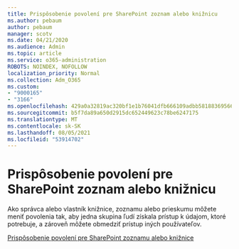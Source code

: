 ```yaml
---
title: Prispôsobenie povolení pre SharePoint zoznam alebo knižnicu
ms.author: pebaum
author: pebaum
manager: scotv
ms.date: 04/21/2020
ms.audience: Admin
ms.topic: article
ms.service: o365-administration
ROBOTS: NOINDEX, NOFOLLOW
localization_priority: Normal
ms.collection: Adm_O365
ms.custom:
- "9000165"
- "3166"
ms.openlocfilehash: 429a0a32819ac320bf1e1b76041dfb666109adbb5818836956663ca98797a462
ms.sourcegitcommit: b5f7da89a650d2915dc652449623c78be6247175
ms.translationtype: MT
ms.contentlocale: sk-SK
ms.lasthandoff: 08/05/2021
ms.locfileid: "53914702"
---
```

# <a name="how-to-customize-permissions-for-a-sharepoint-list-or-library"></a>Prispôsobenie povolení pre SharePoint zoznam alebo knižnicu

Ako správca alebo vlastník knižnice, zoznamu alebo prieskumu môžete meniť povolenia tak, aby jedna skupina ľudí získala prístup k údajom, ktoré potrebuje, a zároveň môžete obmedziť prístup iných používateľov.

[Prispôsobenie povolení pre SharePoint zoznamu alebo knižnice](https://support.office.com/article/customize-permissions-for-a-sharepoint-list-or-library-02d770f3-59eb-4910-a608-5f84cc297782)